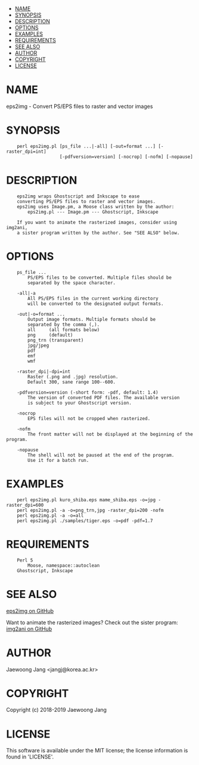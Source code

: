 <?xml version="1.0" ?>
<!DOCTYPE html PUBLIC "-//W3C//DTD XHTML 1.0 Strict//EN" "http://www.w3.org/TR/xhtml1/DTD/xhtml1-strict.dtd">
<html xmlns="http://www.w3.org/1999/xhtml">
<head>
<meta http-equiv="content-type" content="text/html; charset=utf-8" />
<link rev="made" href="mailto:" />
</head>

<body>



<ul id="index">
  <li><a href="#NAME">NAME</a></li>
  <li><a href="#SYNOPSIS">SYNOPSIS</a></li>
  <li><a href="#DESCRIPTION">DESCRIPTION</a></li>
  <li><a href="#OPTIONS">OPTIONS</a></li>
  <li><a href="#EXAMPLES">EXAMPLES</a></li>
  <li><a href="#REQUIREMENTS">REQUIREMENTS</a></li>
  <li><a href="#SEE-ALSO">SEE ALSO</a></li>
  <li><a href="#AUTHOR">AUTHOR</a></li>
  <li><a href="#COPYRIGHT">COPYRIGHT</a></li>
  <li><a href="#LICENSE">LICENSE</a></li>
</ul>

<h1 id="NAME">NAME</h1>

<p>eps2img - Convert PS/EPS files to raster and vector images</p>

<h1 id="SYNOPSIS">SYNOPSIS</h1>

<pre><code>    perl eps2img.pl [ps_file ...|-all] [-out=format ...] [-raster_dpi=int]
                    [-pdfversion=version] [-nocrop] [-nofm] [-nopause]</code></pre>

<h1 id="DESCRIPTION">DESCRIPTION</h1>

<pre><code>    eps2img wraps Ghostscript and Inkscape to ease
    converting PS/EPS files to raster and vector images.
    eps2img uses Image.pm, a Moose class written by the author:
        eps2img.pl --- Image.pm --- Ghostscript, Inkscape

    If you want to animate the rasterized images, consider using img2ani,
    a sister program written by the author. See &quot;SEE ALSO&quot; below.</code></pre>

<h1 id="OPTIONS">OPTIONS</h1>

<pre><code>    ps_file ...
        PS/EPS files to be converted. Multiple files should be
        separated by the space character.

    -all|-a
        All PS/EPS files in the current working directory
        will be converted to the designated output formats.

    -out|-o=format ...
        Output image formats. Multiple formats should be
        separated by the comma (,).
        all     (all formats below)
        png     (default)
        png_trn (transparent)
        jpg/jpeg
        pdf
        emf
        wmf

    -raster_dpi|-dpi=int
        Raster (.png and .jpg) resolution.
        Default 300, sane range 100--600.

    -pdfversion=version (-short form: -pdf, default: 1.4)
        The version of converted PDF files. The available version
        is subject to your Ghostscript version.

    -nocrop
        EPS files will not be cropped when rasterized.

    -nofm
        The front matter will not be displayed at the beginning of the program.

    -nopause
        The shell will not be paused at the end of the program.
        Use it for a batch run.</code></pre>

<h1 id="EXAMPLES">EXAMPLES</h1>

<pre><code>    perl eps2img.pl kuro_shiba.eps mame_shiba.eps -o=jpg -raster_dpi=600
    perl eps2img.pl -a -o=png_trn,jpg -raster_dpi=200 -nofm
    perl eps2img.pl -a -o=all
    perl eps2img.pl ./samples/tiger.eps -o=pdf -pdf=1.7</code></pre>

<h1 id="REQUIREMENTS">REQUIREMENTS</h1>

<pre><code>    Perl 5
        Moose, namespace::autoclean
    Ghostscript, Inkscape</code></pre>

<h1 id="SEE-ALSO">SEE ALSO</h1>

<p><a href="https://github.com/jangcom/eps2img">eps2img on GitHub</a></p>

<p>Want to animate the rasterized images? Check out the sister program: <a href="https://github.com/jangcom/img2ani">img2ani on GitHub</a></p>

<h1 id="AUTHOR">AUTHOR</h1>

<p>Jaewoong Jang &lt;jangj@korea.ac.kr&gt;</p>

<h1 id="COPYRIGHT">COPYRIGHT</h1>

<p>Copyright (c) 2018-2019 Jaewoong Jang</p>

<h1 id="LICENSE">LICENSE</h1>

<p>This software is available under the MIT license; the license information is found in &#39;LICENSE&#39;.</p>


</body>

</html>
